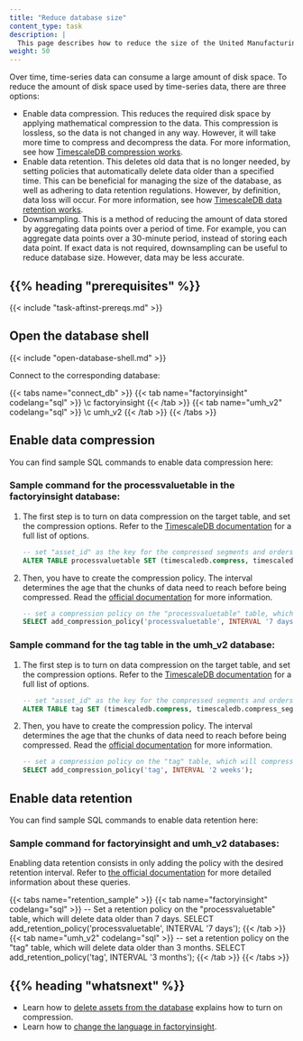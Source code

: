 ```yaml
---
title: "Reduce database size"
content_type: task
description: |
  This page describes how to reduce the size of the United Manufacturing Hub database.
weight: 50
---
```


<!-- overview -->

Over time, time-series data can consume a large amount of disk space. To reduce
the amount of disk space used by time-series data, there are three options:

- Enable data compression. This reduces the required disk space by applying
mathematical compression to the data. This compression is lossless, so the data
is not changed in any way. However, it will take more time to compress and
decompress the data. For more information, see how
[TimescaleDB compression works](https://docs.timescale.com/timescaledb/latest/how-to-guides/compression/about-compression/#about-compression).
- Enable data retention. This deletes old data that is no longer needed, by
setting policies that automatically delete data older than a specified time. This
can be beneficial for managing the size of the database, as well as adhering to
data retention regulations. However, by definition, data loss will occur. For
more information, see how
[TimescaleDB data retention works](https://docs.timescale.com/timescaledb/latest/how-to-guides/data-retention/about-data-retention/).
- Downsampling. This is a method of reducing the amount of data stored by
aggregating data points over a period of time. For example, you can aggregate
data points over a 30-minute period, instead of storing each data point. If exact
data is not required, downsampling can be useful to reduce database size.
However, data may be less accurate.

## {{% heading "prerequisites" %}}

{{< include "task-aftinst-prereqs.md" >}}

<!-- steps -->

## Open the database shell

{{< include "open-database-shell.md" >}}

Connect to the corresponding database:

{{< tabs name="connect_db" >}}
  {{< tab name="factoryinsight" codelang="sql" >}}
  \c factoryinsight
  {{< /tab >}}
  {{< tab name="umh_v2" codelang="sql" >}}
  \c umh_v2
  {{< /tab >}}
  {{< /tabs >}}

## Enable data compression

You can find sample SQL commands to enable data compression here:

### Sample command for the processvaluetable in the factoryinsight database:

1. The first step is to turn on data compression on the target table, and set the compression options. Refer to the [TimescaleDB documentation](https://docs.timescale.com/api/latest/compression/alter_table_compression/) for a full list of options.

    ```sql
    -- set "asset_id" as the key for the compressed segments and orders the table by "valuename".
    ALTER TABLE processvaluetable SET (timescaledb.compress, timescaledb.compress_segmentby = 'asset_id', timescaledb.compress_orderby = 'valuename');
    ```

2. Then, you have to create the compression policy. The interval determines the age that the chunks of data need to reach before being compressed. Read the [official documentation](https://docs.timescale.com/api/latest/compression/add_compression_policy/) for more information.

    ```sql
    -- set a compression policy on the "processvaluetable" table, which will compress data older than 7 days.
    SELECT add_compression_policy('processvaluetable', INTERVAL '7 days');
    ```

### Sample command for the tag table in the umh_v2 database:

1. The first step is to turn on data compression on the target table, and set the compression options. Refer to the [TimescaleDB documentation](https://docs.timescale.com/api/latest/compression/alter_table_compression/) for a full list of options.

    ```sql
    -- set "asset_id" as the key for the compressed segments and orders the table by "name".
    ALTER TABLE tag SET (timescaledb.compress, timescaledb.compress_segmentby = 'asset_id', timescaledb.compress_orderby = 'name');
    ```

2. Then, you have to create the compression policy. The interval determines 
the age that the chunks of data need to reach before being compressed. 
Read the [official documentation](https://docs.timescale.com/api/latest/compression/add_compression_policy/) for more information.

    ```sql
    -- set a compression policy on the "tag" table, which will compress data older than 2 weeks.
    SELECT add_compression_policy('tag', INTERVAL '2 weeks');
    ```


## Enable data retention

You can find sample SQL commands to enable data retention here:

### Sample command for factoryinsight and umh_v2 databases:

  Enabling data retention consists in only adding the policy with the desired 
  retention interval. Refer to [the official documentation](https://docs.timescale.com/api/latest/data-retention/add_retention_policy/) 
  for more detailed information about these queries.

  {{< tabs name="retention_sample" >}}
  {{< tab name="factoryinsight" codelang="sql" >}}
  -- Set a retention policy on the "processvaluetable" table, which will delete data older than 7 days.
  SELECT add_retention_policy('processvaluetable', INTERVAL '7 days');
  {{< /tab >}}
  {{< tab name="umh_v2" codelang="sql" >}}
  -- set a retention policy on the "tag" table, which will delete data older than 3 months.
  SELECT add_retention_policy('tag', INTERVAL '3 months');
  {{< /tab >}}
  {{< /tabs >}}

<!-- discussion -->

<!-- Optional section; add links to information related to this topic. -->
## {{% heading "whatsnext" %}}

- Learn how to [delete assets from the database](/docs/production-guide/administration/delete-assets) 
explains how to turn on compression.
- Learn how to [change the language in factoryinsight](/docs/production-guide/administration/change-factoryinsight-language).